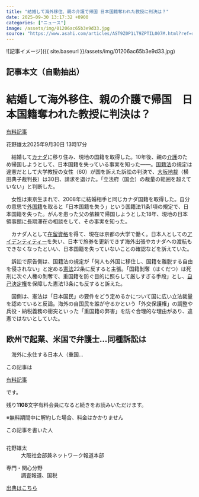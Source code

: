 ```yaml
---
title: "結婚して海外移住、親の介護で帰国 日本国籍奪われた教授に判決は？"
date: 2025-09-30 13:17:32 +0900
categories: ["ニュース"]
image: /assets/img/01206ac65b3e9d33.jpg
source: "https://www.asahi.com/articles/AST9Z0P1LT9ZPTIL007M.html?ref=rss"
---
```


![記事イメージ]({{ site.baseurl }}/assets/img/01206ac65b3e9d33.jpg)

## 記事本文（自動抽出）
<div><main role="main" id="main"><p></p><div class="y_Qv3"><h1>結婚して海外移住、親の介護で帰国　日本国籍奪われた教授に判決は？</h1><div class="mhPng"><p><span class="fNPYU Q_Shz"><a href="//www.asahi.com/news/gold.html?iref=com_gold">有料記事</a></span></p><span class="H8KYB">花野雄太</span><span class="UDj4P"><time datetime="2025-09-30T04:17:32.000Z">2025年9月30日 13時17分</time></span></div></div><p id="gsm_above_SnsUtilityArea"></p><p x-component-name="CommentHeadline" x-component-data='{"commentCount":0,"commentators":[],"mode":"pc"}'></p><div class="nfyQp"><p>　結婚して<a href="//www.asahi.com/topics/word/%E3%82%AB%E3%83%8A%E3%83%80.html" title="カナダ のトピックスを開く" class="eWgMZ">カナダ</a>に移り住み、現地の国籍を取得した。10年後、親の<a href="https://www.asahi.com/special/matome/anohito_kaigo/" title="介護 のトピックスを開く" class="eWgMZ">介護</a>のため帰国しようとして、日本国籍を失っている事実を知った――。<a href="//www.asahi.com/topics/word/%E5%9B%BD%E7%B1%8D%E6%B3%95.html" title="国籍法 のトピックスを開く" class="eWgMZ">国籍法</a>の規定は違憲だとして大学教授の女性（60）が国を訴えた訴訟の判決で、<a href="//www.asahi.com/topics/word/%E5%A4%A7%E9%98%AA%E5%9C%B0%E8%A3%81.html" title="大阪地裁 のトピックスを開く" class="eWgMZ">大阪地裁</a>（横田典子裁判長）は30日、請求を退けた。「立法府（国会）の裁量の範囲を超えていない」と判断した。</p><p>　女性は東京生まれで、2008年に結婚相手と同じカナダ国籍を取得した。自分の意思で<a href="//www.asahi.com/topics/word/%E5%A4%96%E5%9B%BD%E7%B1%8D.html" title="外国籍 のトピックスを開く" class="eWgMZ">外国籍</a>を取ると「日本国籍を失う」という国籍法11条1項の規定で、日本国籍を失った。がんを患った父の依頼で帰国しようとした18年、現地の日本領事館に長期滞在の相談をして、その事実を知った。</p><p>　カナダ人として<a href="//www.asahi.com/topics/word/%E5%9C%A8%E7%95%99%E8%B3%87%E6%A0%BC.html" title="在留資格 のトピックスを開く" class="eWgMZ">在留資格</a>を得て、現在は京都の大学で働く。日本人としての<a href="//www.asahi.com/topics/word/%E3%82%A2%E3%82%A4%E3%83%87%E3%83%B3%E3%83%86%E3%82%A3%E3%83%86%E3%82%A3%E3%83%BC.html" title="アイデンティティー のトピックスを開く" class="eWgMZ">アイデンティティー</a>を失い、日本で旅券を更新できず海外出張やカナダへの渡航もできなくなったといい、日本国籍を失っていないことの確認などを訴えていた。</p><p>　訴訟で原告側は、国籍法の規定が「何人も外国に移住し、国籍を離脱する自由を侵されない」と定める<a href="https://www.asahi.com/politics/kenpo/" title="憲法 のトピックスを開く" class="eWgMZ">憲法</a>22条に反すると主張。「国籍剝奪（はくだつ）は死刑に次ぐ人権の剝奪で、重国籍を防ぐ目的に照らして厳しすぎる手段」とし、<a href="//www.asahi.com/topics/word/%E8%87%AA%E5%B7%B1%E6%B1%BA%E5%AE%9A%E6%A8%A9.html" title="自己決定権 のトピックスを開く" class="eWgMZ">自己決定権</a>を保障した憲法13条にも反すると訴えた。</p><p>　国側は、憲法は「日本国民」の要件をどう定めるかについて国に広い立法裁量を認めていると反論。海外の自国民を誰が守るかという「外交保護権」の調整や兵役・納税義務の衝突といった「重国籍の弊害」を防ぐ合理的な理由があり、違憲ではないとしていた。</p><h2 class="smgSC">欧州で起業、米国で弁護士…同種訴訟は</h2><p class="Lujdo">　海外に永住する日本人（重国…</p></div><p></p><div class="NbZMW"><div class="PxAm1"><p>この記事は</p><img src="//www.asahicom.jp/images/icon_key_gold.png" alt><a href="//www.asahi.com/news/gold.html?iref=com_1kiji_g_0">有料記事</a><p>です。</p><span class="Zgt88">残り<b>1108</b>文字</span><span class="hideFromApp">有料会員になると続きをお読みいただけます。</span></div><p class="eQShK">※無料期間中に解約した場合、料金はかかりません</p></div><div x-component-name="WriterProfile" x-component-data='{"writerProfile":{"writerProfileList":[{"name":"花野雄太","code":"df60cc050d15cec1023a63e32bff8fde04e2ce3f5ef86caab3a4c34e2af625bd","department":"大阪社会部兼ネットワーク報道本部","role":"","specialtyAndInterest":"調査報道、国税","isFollowed":false,"introduction":"2002年入社。広島総局を振り出しに、名古屋、北海道報道センター、東京社会部で主に国税、事件、行政、教育（文部科学省）を取材してきました。2025年から大阪社会部兼ネットワーク報道本部員。","iconImageUrl":"https://profile-image.kraken.asahi.com/df60cc050d15cec1023a63e32bff8fde04e2ce3f5ef86caab3a4c34e2af625bd","canSendFanLetter":false}],"isWriterFollowAvailableMember":false},"isFreeArea":true}'><div id="writerProfile" class="yT62y"><p class="FPrYd">この記事を書いた人</p><div class="jdPPS"><div class="zRkIz"><a href="/reporter-bio/df60cc050d15cec1023a63e32bff8fde04e2ce3f5ef86caab3a4c34e2af625bd?iref=article_reporter_profile" class="CES5K"></a><div class="iKuvI"><figure class="BKNFc"><img src="https://profile-image.kraken.asahi.com/df60cc050d15cec1023a63e32bff8fde04e2ce3f5ef86caab3a4c34e2af625bd" alt></figure><dl class="WptL0"><dt>花野雄太</dt><dd>大阪社会部兼ネットワーク報道本部</dd></dl></div><dl class="PXedm"><dt>専門・関心分野</dt><dd>調査報道、国税</dd></dl></div></div></div></div><p x-component-name="ArticleCommentList" x-component-data='{"commentCount":0,"commentList":[],"shareUrlBase":"https://www.asahi.com/articles/AST9Z0P1LT9ZPTIL007M.html","articleId":"AST9Z0P1LT9ZPTIL007M","commentIdParam":"","equalCommentIdIndex":-1,"isAuthorized":false,"isFreePlan":false,"isPaidMember":false,"isPresent":false,"isHazard":false,"freeUrlBase":"//www.asahi.com","digitalUrlBase":"//digital.asahi.com"}'></p></main></div>

[出典はこちら](https://www.asahi.com/articles/AST9Z0P1LT9ZPTIL007M.html?ref=rss)

